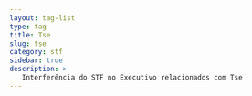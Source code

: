 ```yaml
---
layout: tag-list
type: tag
title: Tse
slug: tse
category: stf
sidebar: true
description: >
   Interferência do STF no Executivo relacionados com Tse
---
```

